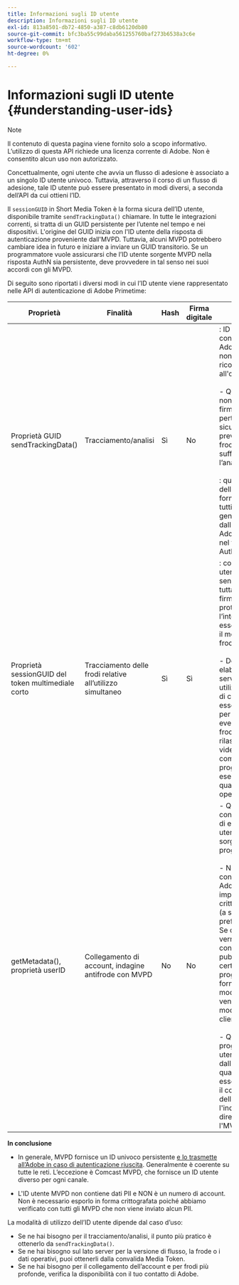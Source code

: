 ```yaml
---
title: Informazioni sugli ID utente
description: Informazioni sugli ID utente
exl-id: 813a8501-db72-4850-a387-c8db6120db80
source-git-commit: bfc3ba55c99daba561255760baf273b6538a3c6e
workflow-type: tm+mt
source-wordcount: '602'
ht-degree: 0%

---
```


# Informazioni sugli ID utente {#understanding-user-ids}

>[!NOTE]
>
>Il contenuto di questa pagina viene fornito solo a scopo informativo. L’utilizzo di questa API richiede una licenza corrente di Adobe. Non è consentito alcun uso non autorizzato.

Concettualmente, ogni utente che avvia un flusso di adesione è associato a un singolo ID utente univoco. Tuttavia, attraverso il corso di un flusso di adesione, tale ID utente può essere presentato in modi diversi, a seconda dell’API da cui ottieni l’ID.

Il `sessionGUID` in Short Media Token è la forma sicura dell’ID utente, disponibile tramite `sendTrackingData()` chiamare. In tutte le integrazioni correnti, si tratta di un GUID persistente per l’utente nel tempo e nei dispositivi. L&#39;origine del GUID inizia con l&#39;ID utente della risposta di autenticazione proveniente dall&#39;MVPD. Tuttavia, alcuni MVPD potrebbero cambiare idea in futuro e iniziare a inviare un GUID transitorio. Se un programmatore vuole assicurarsi che l’ID utente sorgente MVPD nella risposta AuthN sia persistente, deve provvedere in tal senso nei suoi accordi con gli MVPD.

Di seguito sono riportati i diversi modi in cui l’ID utente viene rappresentato nelle API di autenticazione di Adobe Primetime:

| Proprietà | Finalità | Hash | Firma digitale | Descrizione |
| --- | --- | --- | --- | --- |
| Proprietà GUID sendTrackingData() | Tracciamento/analisi | Sì | No | : ID utente MVPD, con hash per Adobe. L&#39;ID utente non può essere ricondotto all&#39;origine all&#39;MVPD. </br> </br> - Questo tipo di ID non dispone di firma digitale, pertanto non è sicuro per la prevenzione delle frodi. Tuttavia, è sufficiente per l’analisi.  </br> </br> : questo modulo dell’ID utente viene fornito lato client su tutti gli eventi generati dall’autenticazione Adobe Primetime nel flusso AuthN/AuthZ. |
| Proprietà sessionGUID del token multimediale corto | Tracciamento delle frodi relative all’utilizzo simultaneo | Sì | Sì | : corrisponde all’ID utente tramite sendTrackingData(), tuttavia è dotato di firma digitale per proteggerne l’integrità e può essere utilizzato per il monitoraggio delle frodi. </br> </br> - Deve essere elaborato sul lato server dopo aver utilizzato la libreria di convalida e può essere analizzato per individuare eventuali modelli di frode prima di rilasciare il flusso video al client.  È compito del programmatore eseguire una qualsiasi di queste operazioni. |
| getMetadata(), proprietà userID | Collegamento di account, indagine antifrode con MVPD | No | No | - Questa proprietà consente ad Adobe di esporre l&#39;ID utente MVPD della sorgente effettiva al programmatore. </br> </br> - Nella configurazione di Adobe può essere impostato come crittografato o meno (a seconda della preferenza MVPD). Se crittografato, verrà crittografato con la chiave pubblica del certificato del programmatore fornito ad Adobe, in modo che non venga esposto in modo chiaro al client. </br> </br> - Questo fornisce al programmatore l&#39;ID utente effettivo dall&#39;MVPD, quindi è qualcosa che può essere utilizzato per il collegamento dell&#39;account o per l&#39;indagine antifrode direttamente con l&#39;MVPD. |


**In conclusione**

* In generale, MVPD fornisce un ID univoco persistente <u>e lo trasmette all’Adobe in caso di autenticazione riuscita</u>. Generalmente è coerente su tutte le reti. L’eccezione è Comcast MVPD, che fornisce un ID utente diverso per ogni canale.

* L&#39;ID utente MVPD non contiene dati PII e NON è un numero di account. Non è necessario esporlo in forma crittografata poiché abbiamo verificato con tutti gli MVPD che non viene inviato alcun PII.

La modalità di utilizzo dell’ID utente dipende dal caso d’uso:

* Se ne hai bisogno per il tracciamento/analisi, il punto più pratico è ottenerlo da `sendTrackingData()`.
* Se ne hai bisogno sul lato server per la versione di flusso, la frode o i dati operativi, puoi ottenerli dalla convalida Media Token.
* Se ne hai bisogno per il collegamento dell’account e per frodi più profonde, verifica la disponibilità con il tuo contatto di Adobe.
